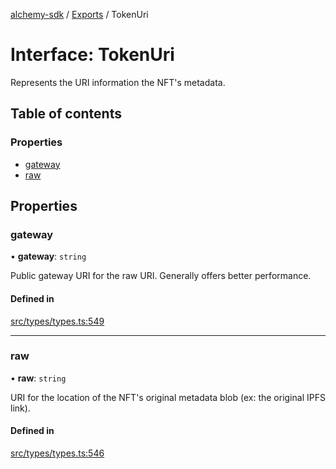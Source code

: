 [alchemy-sdk](../README.md) / [Exports](../modules.md) / TokenUri

# Interface: TokenUri

Represents the URI information the NFT's metadata.

## Table of contents

### Properties

- [gateway](TokenUri.md#gateway)
- [raw](TokenUri.md#raw)

## Properties

### gateway

• **gateway**: `string`

Public gateway URI for the raw URI. Generally offers better performance.

#### Defined in

[src/types/types.ts:549](https://github.com/alchemyplatform/alchemy-sdk-js/blob/c7197b9/src/types/types.ts#L549)

___

### raw

• **raw**: `string`

URI for the location of the NFT's original metadata blob (ex: the original
IPFS link).

#### Defined in

[src/types/types.ts:546](https://github.com/alchemyplatform/alchemy-sdk-js/blob/c7197b9/src/types/types.ts#L546)

